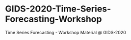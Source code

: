 # GIDS-2020-Time-Series-Forecasting-Workshop
Time Series Forecasting - Workshop Material @ GIDS-2020
